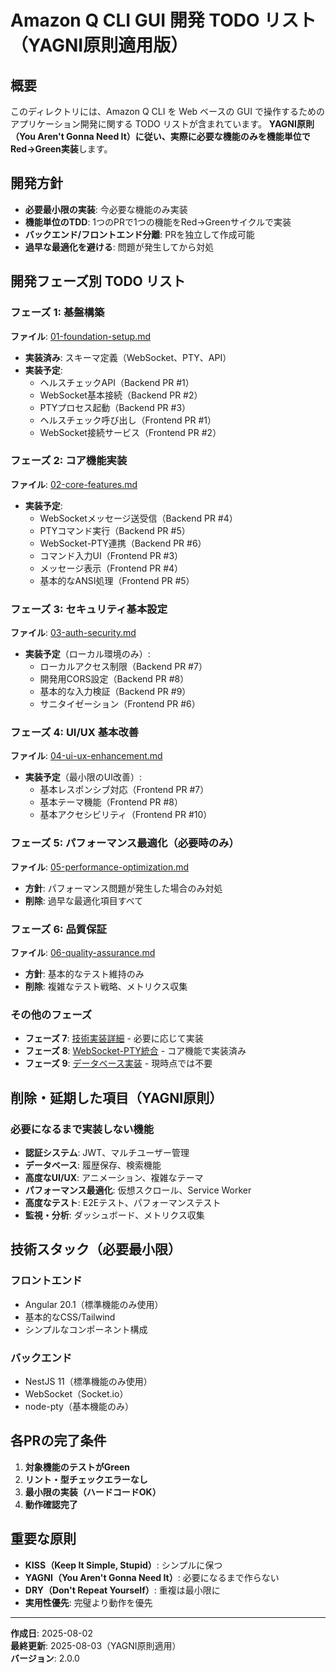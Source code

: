 # Amazon Q CLI GUI 開発 TODO リスト（YAGNI原則適用版）

## 概要

このディレクトリには、Amazon Q CLI を Web ベースの GUI で操作するためのアプリケーション開発に関する TODO リストが含まれています。
**YAGNI原則（You Aren't Gonna Need It）**に従い、実際に必要な機能のみを**機能単位でRed→Green実装**します。

## 開発方針

- **必要最小限の実装**: 今必要な機能のみ実装
- **機能単位のTDD**: 1つのPRで1つの機能をRed→Greenサイクルで実装
- **バックエンド/フロントエンド分離**: PRを独立して作成可能
- **過早な最適化を避ける**: 問題が発生してから対処

## 開発フェーズ別 TODO リスト

### フェーズ 1: 基盤構築

**ファイル**: [01-foundation-setup.md](./01-foundation-setup.md)

- **実装済み**: スキーマ定義（WebSocket、PTY、API）
- **実装予定**:
  - ヘルスチェックAPI（Backend PR #1）
  - WebSocket基本接続（Backend PR #2）
  - PTYプロセス起動（Backend PR #3）
  - ヘルスチェック呼び出し（Frontend PR #1）
  - WebSocket接続サービス（Frontend PR #2）

### フェーズ 2: コア機能実装

**ファイル**: [02-core-features.md](./02-core-features.md)

- **実装予定**:
  - WebSocketメッセージ送受信（Backend PR #4）
  - PTYコマンド実行（Backend PR #5）
  - WebSocket-PTY連携（Backend PR #6）
  - コマンド入力UI（Frontend PR #3）
  - メッセージ表示（Frontend PR #4）
  - 基本的なANSI処理（Frontend PR #5）

### フェーズ 3: セキュリティ基本設定

**ファイル**: [03-auth-security.md](./03-auth-security.md)

- **実装予定**（ローカル環境のみ）:
  - ローカルアクセス制限（Backend PR #7）
  - 開発用CORS設定（Backend PR #8）
  - 基本的な入力検証（Backend PR #9）
  - サニタイゼーション（Frontend PR #6）

### フェーズ 4: UI/UX 基本改善

**ファイル**: [04-ui-ux-enhancement.md](./04-ui-ux-enhancement.md)

- **実装予定**（最小限のUI改善）:
  - 基本レスポンシブ対応（Frontend PR #7）
  - 基本テーマ機能（Frontend PR #8）
  - 基本アクセシビリティ（Frontend PR #10）

### フェーズ 5: パフォーマンス最適化（必要時のみ）

**ファイル**: [05-performance-optimization.md](./05-performance-optimization.md)

- **方針**: パフォーマンス問題が発生した場合のみ対処
- **削除**: 過早な最適化項目すべて

### フェーズ 6: 品質保証

**ファイル**: [06-quality-assurance.md](./06-quality-assurance.md)

- **方針**: 基本的なテスト維持のみ
- **削除**: 複雑なテスト戦略、メトリクス収集

### その他のフェーズ

- **フェーズ 7**: [技術実装詳細](./07-technical-implementation-details.md) - 必要に応じて実装
- **フェーズ 8**: [WebSocket-PTY統合](./08-websocket-pty-integration.md) - コア機能で実装済み
- **フェーズ 9**: [データベース実装](./09-database-schema-implementation.md) - 現時点では不要

## 削除・延期した項目（YAGNI原則）

### 必要になるまで実装しない機能

- **認証システム**: JWT、マルチユーザー管理
- **データベース**: 履歴保存、検索機能
- **高度なUI/UX**: アニメーション、複雑なテーマ
- **パフォーマンス最適化**: 仮想スクロール、Service Worker
- **高度なテスト**: E2Eテスト、パフォーマンステスト
- **監視・分析**: ダッシュボード、メトリクス収集

## 技術スタック（必要最小限）

### フロントエンド
- Angular 20.1（標準機能のみ使用）
- 基本的なCSS/Tailwind
- シンプルなコンポーネント構成

### バックエンド
- NestJS 11（標準機能のみ使用）
- WebSocket（Socket.io）
- node-pty（基本機能のみ）

## 各PRの完了条件

1. **対象機能のテストがGreen**
2. **リント・型チェックエラーなし**
3. **最小限の実装（ハードコードOK）**
4. **動作確認完了**

## 重要な原則

- **KISS（Keep It Simple, Stupid）**: シンプルに保つ
- **YAGNI（You Aren't Gonna Need It）**: 必要になるまで作らない
- **DRY（Don't Repeat Yourself）**: 重複は最小限に
- **実用性優先**: 完璧より動作を優先

---

**作成日**: 2025-08-02  
**最終更新**: 2025-08-03（YAGNI原則適用）  
**バージョン**: 2.0.0